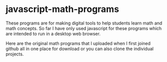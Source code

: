 # javascript-math-programs
These programs are for making digital tools to help students learn math and math concepts. So far I have only used javascript for these programs which are intended to run in a desktop web browser.

Here are the original math programs that I uploaded when I first joined github all in one place for download or you can also clone the individual projects.
